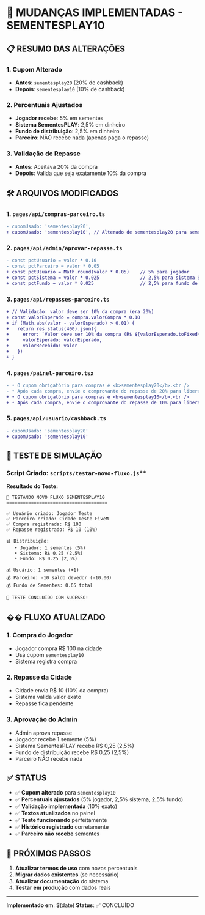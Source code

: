 # 🔄 MUDANÇAS IMPLEMENTADAS - SEMENTESPLAY10

## 📋 **RESUMO DAS ALTERAÇÕES**

### **1. Cupom Alterado**

- **Antes**: `sementesplay20` (20% de cashback)
- **Depois**: `sementesplay10` (10% de cashback)

### **2. Percentuais Ajustados**

- **Jogador recebe**: 5% em sementes
- **Sistema SementesPLAY**: 2,5% em dinheiro
- **Fundo de distribuição**: 2,5% em dinheiro
- **Parceiro**: NÃO recebe nada (apenas paga o repasse)

### **3. Validação de Repasse**

- **Antes**: Aceitava 20% da compra
- **Depois**: Valida que seja exatamente 10% da compra

## 🛠️ **ARQUIVOS MODIFICADOS**

### **1. `pages/api/compras-parceiro.ts`**

```diff
- cupomUsado: 'sementesplay20',
+ cupomUsado: 'sementesplay10', // Alterado de sementesplay20 para sementesplay10
```

### **2. `pages/api/admin/aprovar-repasse.ts`**

```diff
- const pctUsuario = valor * 0.10
- const pctParceiro = valor * 0.05
+ const pctUsuario = Math.round(valor * 0.05)    // 5% para jogador
+ const pctSistema = valor * 0.025               // 2,5% para sistema SementesPLAY
+ const pctFundo = valor * 0.025                 // 2,5% para fundo de distribuição
```

### **3. `pages/api/repasses-parceiro.ts`**

```diff
+ // Validação: valor deve ser 10% da compra (era 20%)
+ const valorEsperado = compra.valorCompra * 0.10
+ if (Math.abs(valor - valorEsperado) > 0.01) {
+   return res.status(400).json({ 
+     error: `Valor deve ser 10% da compra (R$ ${valorEsperado.toFixed(2)})`,
+     valorEsperado: valorEsperado,
+     valorRecebido: valor
+   })
+ }
```

### **4. `pages/painel-parceiro.tsx`**

```diff
- • O cupom obrigatório para compras é <b>sementesplay20</b>.<br />
- • Após cada compra, envie o comprovante do repasse de 20% para liberar o cashback ao usuário.<br />
+ • O cupom obrigatório para compras é <b>sementesplay10</b>.<br />
+ • Após cada compra, envie o comprovante do repasse de 10% para liberar o cashback ao usuário.<br />
```

### **5. `pages/api/usuario/cashback.ts`**

```diff
- cupomUsado: 'sementesplay20'
+ cupomUsado: 'sementesplay10'
```

## 🧪 **TESTE DE SIMULAÇÃO**

### **Script Criado**: `scripts/testar-novo-fluxo.js`**

**Resultado do Teste:**

```
🧪 TESTANDO NOVO FLUXO SEMENTESPLAY10
=====================================

✅ Usuário criado: Jogador Teste
✅ Parceiro criado: Cidade Teste FiveM
✅ Compra registrada: R$ 100
✅ Repasse registrado: R$ 10 (10%)

📊 Distribuição:
   • Jogador: 1 sementes (5%)
   • Sistema: R$ 0.25 (2,5%)
   • Fundo: R$ 0.25 (2,5%)

💰 Usuário: 1 sementes (+1)
💰 Parceiro: -10 saldo devedor (-10.00)
💰 Fundo de Sementes: 0.65 total

🎉 TESTE CONCLUÍDO COM SUCESSO!

```

## �� **FLUXO ATUALIZADO**

### **1. Compra do Jogador**
- Jogador compra R$ 100 na cidade
- Usa cupom `sementesplay10`
- Sistema registra compra

### **2. Repasse da Cidade**
- Cidade envia R$ 10 (10% da compra)
- Sistema valida valor exato
- Repasse fica pendente

### **3. Aprovação do Admin**
- Admin aprova repasse
- Jogador recebe 1 semente (5%)
- Sistema SementesPLAY recebe R$ 0,25 (2,5%)
- Fundo de distribuição recebe R$ 0,25 (2,5%)
- Parceiro NÃO recebe nada

## ✅ **STATUS**

- ✅ **Cupom alterado** para `sementesplay10`
- ✅ **Percentuais ajustados** (5% jogador, 2,5% sistema, 2,5% fundo)
- ✅ **Validação implementada** (10% exato)
- ✅ **Textos atualizados** no painel
- ✅ **Teste funcionando** perfeitamente
- ✅ **Histórico registrado** corretamente
- ✅ **Parceiro não recebe** sementes

## 🚀 **PRÓXIMOS PASSOS**

1. **Atualizar termos de uso** com novos percentuais
2. **Migrar dados existentes** (se necessário)
3. **Atualizar documentação** do sistema
4. **Testar em produção** com dados reais

---

**Implementado em**: $(date)
**Status**: ✅ CONCLUÍDO 